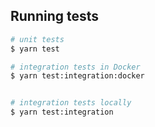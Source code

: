 ## Running tests

```bash
# unit tests
$ yarn test

# integration tests in Docker
$ yarn test:integration:docker


# integration tests locally
$ yarn test:integration
```
